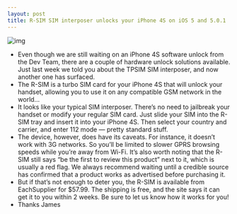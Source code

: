 ```yaml
---
layout: post
title: R-SIM SIM interposer unlocks your iPhone 4S on iOS 5 and 5.0.1
---
```

![img](http://media.idownloadblog.com/wp-content/uploads/2012/02/R-SIM.jpg)
* Even though we are still waiting on an iPhone 4S software unlock from the Dev Team, there are a couple of hardware unlock solutions available. Just last week we told you about the TPSIM SIM interposer, and now another one has surfaced.
* The R-SIM is a turbo SIM card for your iPhone 4S that will unlock your handset, allowing you to use it on any compatible GSM network in the world…
* It looks like your typical SIM interposer. There’s no need to jailbreak your handset or modify your regular SIM card. Just slide your SIM into the R-SIM tray and insert it into your iPhone 4S. Then select your country and carrier, and enter 112 mode — pretty standard stuff.
* The device, however, does have its caveats. For instance, it doesn’t work with 3G networks. So you’ll be limited to slower GPRS browsing speeds while you’re away from Wi-Fi. It’s also worth noting that the R-SIM still says “be the first to review this product” next to it, which is usually a red flag. We always recommend waiting until a credible source has confirmed that a product works as advertised before purchasing it.
* But if that’s not enough to deter you, the R-SIM is available from EachSupplier for $57.99. The shipping is free, and the site says it can get it to you within 2 weeks. Be sure to let us know how it works for you!
* Thanks James

